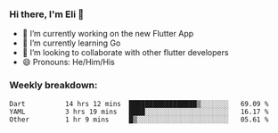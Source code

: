 ### Hi there, I'm Eli 👋
- 🔭 I’m currently working on the new Flutter App
- 🌱 I’m currently learning Go
- 🦄 I’m looking to collaborate with other flutter developers
- 😄 Pronouns: He/Him/His

### Weekly breakdown:
<!--START_SECTION:waka-->

```text
Dart          14 hrs 12 mins  █████████████████▒░░░░░░░   69.09 %
YAML          3 hrs 19 mins   ████░░░░░░░░░░░░░░░░░░░░░   16.17 %
Other         1 hr 9 mins     █▒░░░░░░░░░░░░░░░░░░░░░░░   05.61 %
```

<!--END_SECTION:waka-->
